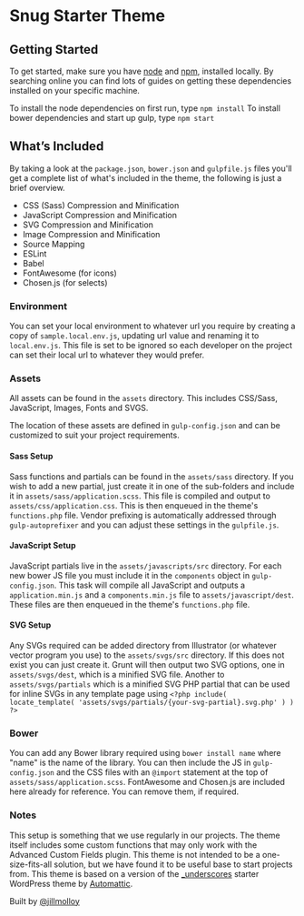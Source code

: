 # Snug Starter Theme
## Getting Started
To get started, make sure you have [node](https://nodejs.org/) and [npm](https://www.npmjs.com/), installed locally. By searching online you can find lots of guides on getting these dependencies installed on your specific machine.

To install the node dependencies on first run, type `npm install`
To install bower dependencies and start up gulp, type `npm start`

## What’s Included
By taking a look at the `package.json`, `bower.json` and `gulpfile.js` files you'll get a complete list of what's included in the theme, the following is just a brief overview.

* CSS (Sass) Compression and Minification
* JavaScript Compression and Minification
* SVG Compression and Minification
* Image Compression and Minification
* Source Mapping
* ESLint
* Babel
* FontAwesome (for icons)
* Chosen.js (for selects)

### Environment
You can set your local environment to whatever url you require by creating a copy of `sample.local.env.js`, updating url value and renaming it to `local.env.js`. This file is set to be ignored so each developer on the project can set their local url to whatever they would prefer.

### Assets

All assets can be found in the `assets` directory. This includes CSS/Sass, JavaScript, Images, Fonts and SVGS.

The location of these assets are defined in  `gulp-config.json` and can be customized to suit your project requirements.

#### Sass Setup
Sass functions and partials can be found in the `assets/sass` directory. If you wish to add a new partial, just create it in one of the sub-folders and include it in `assets/sass/application.scss`. This file is compiled and output to `assets/css/application.css`. This is then enqueued in the theme's `functions.php` file. Vendor prefixing is automatically addressed through `gulp-autoprefixer` and you can adjust these settings in the `gulpfile.js`.

#### JavaScript Setup
JavaScript partials live in the `assets/javascripts/src` directory. For each new bower JS file you must include it in the `components` object in `gulp-config.json`. This task will compile all JavaScript and outputs a `application.min.js` and a `components.min.js` file to `assets/javascript/dest`. These files are then enqueued in the theme's `functions.php` file.

#### SVG Setup
Any SVGs required can be added directory from Illustrator (or whatever vector program you use) to the `assets/svgs/src` directory. If this does not exist you can just create it. Grunt will then output two SVG options, one in `assets/svgs/dest`, which is a minified SVG file. Another to `assets/svgs/partials` which is a minified SVG PHP partial that can be used for inline SVGs in any template page using `<?php include( locate_template( 'assets/svgs/partials/{your-svg-partial}.svg.php' ) ) ?>`

### Bower
You can add any Bower library required using `bower install name` where "name" is the name of the library. You can then include the JS in `gulp-config.json` and the CSS files with an `@import` statement at the top of `assets/sass/application.scss`. FontAwesome and Chosen.js are included here already for reference. You can remove them, if required.

### Notes
This setup is something that we use regularly in our projects. The theme itself includes some custom functions that may only work with the Advanced Custom Fields plugin. This theme is not intended to be a one-size-fits-all solution, but we have found it to be useful base to start projects from. This theme is based on a version of the [_underscores](https://github.com/Automattic/_s) starter WordPress theme by [Automattic](http://automattic.com/).

Built by [@jillmolloy](https://github.com/jillmolloy)
